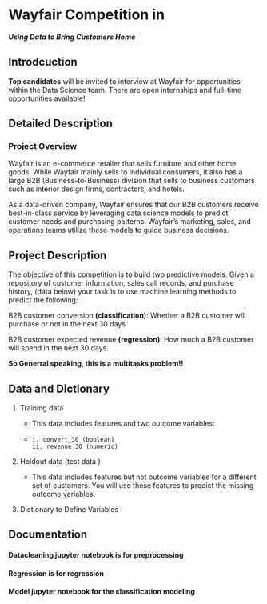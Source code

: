 # Wayfair Competition in

***Using Data to Bring Customers Home***

## Introdcuction

**Top candidates** will be invited to interview at Wayfair for opportunities within the Data Science team. There are open internships and full-time opportunities available!


## Detailed Description

### Project Overview
Wayfair is an e-commerce retailer that sells furniture and other home goods. While Wayfair mainly sells to individual consumers, it also has a large B2B (Business-to-Business) division that sells to business customers such as interior design firms, contractors, and hotels.

As a data-driven company, Wayfair ensures that our B2B customers receive best-in-class service by leveraging data science models to predict customer needs and purchasing patterns. Wayfair’s marketing, sales, and operations teams utilize these models to guide business decisions.



## Project Description
The objective of this competition is to build two predictive models. Given a repository of customer information, sales call records, and purchase history, (data below) your task is to use machine learning methods to predict the following:

B2B customer conversion **(classification)**: Whether a B2B customer will purchase or not in the next 30 days

B2B customer expected revenue **(regression)**: How much a B2B customer will spend in the next 30 days

**So Generral speaking, this is a multitasks problem!!**


## Data and Dictionary

1. Training data 
	* This data includes features and two outcome variables:
	* 
          i. convert_30 (boolean)
          ii. revenue_30 (numeric)

2. Holdout data (test data )

    * This data includes features but not outcome variables for a different set of customers. You will use these features to predict the missing outcome variables.

3. Dictionary to Define Variables

## Documentation

#### Datacleaning jupyter notebook is for preprocessing
#### Regression is for regression
#### Model jupyter notebook for the classification modeling 


